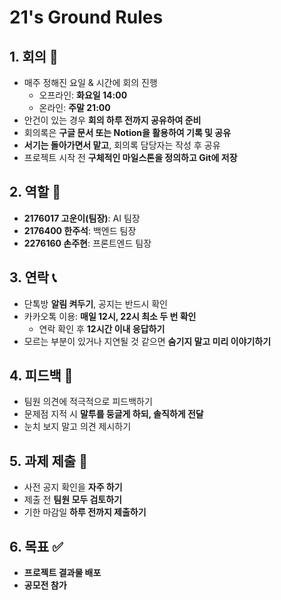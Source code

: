 # 21's Ground Rules

## 1. 회의 📝
- 매주 정해진 요일 & 시간에 회의 진행
  - 오프라인: **화요일 14:00**
  - 온라인: **주말 21:00**
- 안건이 있는 경우 **회의 하루 전까지 공유하여 준비**
- 회의록은 **구글 문서 또는 Notion을 활용하여 기록 및 공유**
- **서기는 돌아가면서 맡고**, 회의록 담당자는 작성 후 공유
- 프로젝트 시작 전 **구체적인 마일스톤을 정의하고 Git에 저장**

## 2. 역할 👥
- **2176017 고운이(팀장)**: AI 팀장
- **2176400 한주석**: 백엔드 팀장
- **2276160 손주현**: 프론트엔드 팀장

## 3. 연락 📞
- 단톡방 **알림 켜두기**, 공지는 반드시 확인
- 카카오톡 이용: **매일 12시, 22시 최소 두 번 확인**
  - 연락 확인 후 **12시간 이내 응답하기**
- 모르는 부분이 있거나 지연될 것 같으면 **숨기지 말고 미리 이야기하기**

## 4. 피드백 💬
- 팀원 의견에 적극적으로 피드백하기
- 문제점 지적 시 **말투를 둥글게 하되, 솔직하게 전달**
- 눈치 보지 말고 의견 제시하기

## 5. 과제 제출 📜
- 사전 공지 확인을 **자주 하기**
- 제출 전 **팀원 모두 검토하기**
- 기한 마감일 **하루 전까지 제출하기**

## 6. 목표 ✅
- **프로젝트 결과물 배포**
- **공모전 참가**


